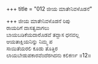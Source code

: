 +++
title = "012 ಜೀಯ ಮಾತೇನಿವಳೊಡನೆ"

+++
ಜೀಯ ಮಾತೇನಿವಳೊಡನೆ ರಿಪು  
ರಾಯರಿಗೆ ದಾಸತ್ವವಾಗಲು  
ಬಾಯಬಡಿಕೆಯದಾರೊಡವೆ ತದ್ದಾಸ ಧನವಲ್ಲ  
ಆಯತಾಕ್ಷಿಯನಿನ್ನು ನಿಮ್ಮ ಪ  
ಸಾಯಿತೆಯರಲಿ ಕೂಡು ತೊತ್ತಿರ   
ಲಾಯಬೇಡುಪಕಾರವೆಂದೆರಗಿದನು ಕಲಿಕರ್ಣ     ॥12॥